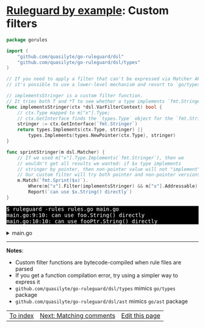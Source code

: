 # [Ruleguard by example](https://go-ruleguard.github.io/by-example/): Custom filters

```go
package gorules

import (
	"github.com/quasilyte/go-ruleguard/dsl"
	"github.com/quasilyte/go-ruleguard/dsl/types"
)

// If you need to apply a filter that can't be expressed via Matcher API,
// it's possible to use a lower-level mechanism and resort to `go/types`.

// implementsStringer is a custom filter function.
// It tries both T and *T to see whether a type implements `fmt.Stringer`.
func implementsStringer(ctx *dsl.VarFilterContext) bool {
	// ctx.Type mapped to m["x"].Type;
	// ctx.GetInterface finds the `types.Type` object for the `fmt.Stringer`.
	stringer := ctx.GetInterface(`fmt.Stringer`)
	return types.Implements(ctx.Type, stringer) ||
		types.Implements(types.NewPointer(ctx.Type), stringer)
}

func sprintStringer(m dsl.Matcher) {
	// If we used m["x"].Type.Implements(`fmt.Stringer`), then we
	// wouldn't get all results we wanted: if $x type implements
	// stringer by pointer, then non-pointer value will not "implement" it.
	// Our custom filter will try both pointer and non-pointer versions.
	m.Match(`fmt.Sprint($x)`).
		Where(m["x"].Filter(implementsStringer) && m["x"].Addressable).
		Report(`can use $x.String() directly`)
}
```

<pre style="color: white; background-color: black">
$ ruleguard -rules rules.go main.go
main.go:9:10: can use foo.String() directly
main.go:10:10: can use fooPtr.String() directly
</pre>

<details><summary>main.go</summary>

```go
package main

import "fmt"

func main() {
	fooPtr := &Foo{}
	foo := Foo{}

	println(fmt.Sprint(foo))
	println(fmt.Sprint(fooPtr))

	println(fmt.Sprint(0))    // Not fmt.Stringer
	println(fmt.Sprint(&foo)) // Not addressable
}

type Foo struct{}

func (*Foo) String() string { return "Foo" }
```

</details>

<hr>

**Notes**:

* Custom filter functions are bytecode-compiled when rule files are parsed
* If you get a function compilation error, try using a simpler way to express it
* `github.com/quasilyte/go-ruleguard/dsl/types` mimics `go/types` package
* `github.com/quasilyte/go-ruleguard/dsl/ast` mimics `go/ast` package

<table><tr>
<td><a href="index">To index</a></td>
<td><a href="matching-comments">Next: Matching comments</a></td>
<td><a href="https://github.com/go-ruleguard/go-ruleguard.github.io/edit/master/by-example/custom-filters.md">Edit this page</a></td>
</tr></table>
